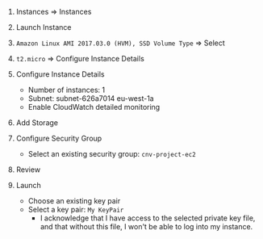 
1. Instances => Instances

2. Launch Instance

3. `Amazon Linux AMI 2017.03.0 (HVM), SSD Volume Type` => Select

4. `t2.micro` => Configure Instance Details

5. Configure Instance Details

	* Number of instances: 1
	* Subnet: subnet-626a7014 eu-west-1a
	* Enable CloudWatch detailed monitoring

6. Add Storage

7. Configure Security Group

	* Select an existing security group: `cnv-project-ec2`

8. Review

9. Launch

	* Choose an existing key pair
	* Select a key pair: `My KeyPair`
		* I acknowledge that I have access to the selected private key file, and that without this file, I won't be able to log into my instance.
